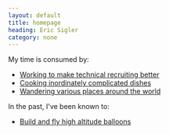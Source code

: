 ```yaml
---
layout: default
title: homepage
heading: Eric Sigler
category: none
---
```

My time is consumed by:

* [Working to make technical recruiting better][1]
* [Cooking inordinately complicated dishes][2]
* [Wandering various places around the world][3]

In the past, I've been known to:

* [Build and fly high altitude balloons][4]

[1]: http://www.whitetruffle.com
[2]: /2012/04/17/cupcake-plants/
[3]: /travel.html
[4]: /balloon.html
